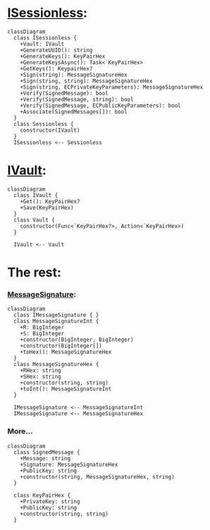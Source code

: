 # [ISessionless](./src/csharp/Sessionless/Models/ISessionless.cs):

```mermaid
classDiagram
  class ISessionless {
    +Vault: IVault
    +GenerateUUID(): string
    +GenerateKeys(): KeyPairHex
    +GenerateKeysAsync(): Task<`KeyPairHex>
    +GetKeys(): KeypairHex?
    +Sign(string): MessageSignatureHex
    +Sign(string, string): MessageSignatureHex
    +Sign(string, ECPrivateKeyParameters): MessageSignatureHex
    +Verify(SignedMessage): bool
    +Verify(SignedMessage, string): bool
    +Verify(SignedMessage, ECPublicKeyParameters): bool
    +Associate(SignedMessages[]): bool
  }
  class Sessionless {
    constructor(IVault)
  }
  ISessionless <-- Sessionless
```

# [IVault](./src/main/kotlin/com/planetnine/sessionless/models/IVault.kt):

```mermaid
classDiagram
  class IVault {
    +Get(): KeyPairHex?
    +Save(KeyPairHex)
  }
  class Vault {
    constructor(Func<`KeyPairHex?>, Action<`KeyPairHex>)
  }

  IVault <-- Vault
```

# The rest:

### [MessageSignature](./src/main/kotlin/com/planetnine/sessionless/impl/MessageSignature.kt):

```mermaid
classDiagram
  class IMessageSignature { }
  class MessageSignatureInt {
    +R: BigInteger
    +S: BigInteger
    +constructor(BigInteger, BigInteger)
    +constructor(BigInteger[])
    +toHex(): MessageSignatureHex
  }
  class MessageSignatureHex {
    +RHex: string
    +SHex: string
    +constructor(string, string)
    +toInt(): MessageSignatureInt
  }

  IMessageSignature <-- MessageSignatureInt
  IMessageSignature <-- MessageSignatureHex
```

### More...

```mermaid
classDiagram
  class SignedMessage {
    +Message: string
    +Signature: MessageSignatureHex
    +PublicKey: string
    +constructor(string, MessageSignatureHex, string)
  }

  class KeyPairHex {
    +PrivateKey: string
    +PublicKey: string
    +constructor(string, string)
  }
```
